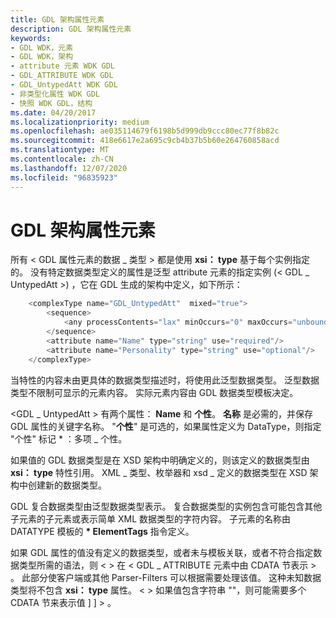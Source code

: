```yaml
---
title: GDL 架构属性元素
description: GDL 架构属性元素
keywords:
- GDL WDK，元素
- GDL WDK，架构
- attribute 元素 WDK GDL
- GDL_ATTRIBUTE WDK GDL
- GDL_UntypedAtt WDK GDL
- 非类型化属性 WDK GDL
- 快照 WDK GDL，结构
ms.date: 04/20/2017
ms.localizationpriority: medium
ms.openlocfilehash: ae035114679f6198b5d999db9ccc80ec77f8b82c
ms.sourcegitcommit: 418e6617e2a695c9cb4b37b5b60e264760858acd
ms.translationtype: MT
ms.contentlocale: zh-CN
ms.lasthandoff: 12/07/2020
ms.locfileid: "96835923"
---
```

# <a name="gdl-schema-attribute-element"></a>GDL 架构属性元素


所有 &lt; GDL 属性元素的数据 \_ 类型 &gt; 都是使用 **xsi： type** 基于每个实例指定的。 没有特定数据类型定义的属性是泛型 attribute 元素的指定实例 (&lt; GDL \_ UntypedAtt &gt;) ，它在 GDL 生成的架构中定义，如下所示：

```cpp
    <complexType name="GDL_UntypedAtt"  mixed="true">
        <sequence>
            <any processContents="lax" minOccurs="0" maxOccurs="unbounded"/>
        </sequence>
        <attribute name="Name" type="string" use="required"/>
        <attribute name="Personality" type="string" use="optional"/>
    </complexType>
```

当特性的内容未由更具体的数据类型描述时，将使用此泛型数据类型。 泛型数据类型不限制可显示的元素内容。 实际元素内容由 GDL 数据类型模板决定。

&lt;GDL \_ UntypedAtt &gt; 有两个属性： **Name** 和 **个性**。 **名称** 是必需的，并保存 GDL 属性的关键字名称。 "**个性**" 是可选的，如果属性定义为 DataType，则指定 "个性" 标记 \* ：多项 \_ 个性。

如果值的 GDL 数据类型是在 XSD 架构中明确定义的，则该定义的数据类型由 **xsi： type** 特性引用。 XML \_ 类型、枚举器和 xsd \_ 定义的数据类型在 XSD 架构中创建新的数据类型。

GDL 复合数据类型由泛型数据类型表示。 复合数据类型的实例包含可能包含其他子元素的子元素或表示简单 XML 数据类型的字符内容。 子元素的名称由 DATATYPE 模板的 **\* ElementTags** 指令定义。

如果 GDL 属性的值没有定义的数据类型，或者未与模板关联，或者不符合指定数据类型所需的语法，则 &lt; &gt; 在 &lt; GDL \_ ATTRIBUTE 元素中由 CDATA 节表示 &gt; 。 此部分使客户端或其他 Parser-Filters 可以根据需要处理该值。 这种未知数据类型将不包含 **xsi： type** 属性。 &lt; &gt; 如果值包含字符串 ""，则可能需要多个 CDATA 节来表示值 \] \] &gt; 。

 

 




